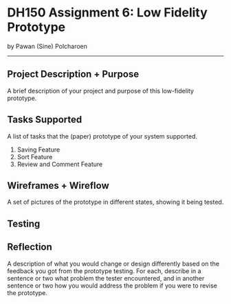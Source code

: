 # DH150 Assignment 6: Low Fidelity Prototype
by Pawan (Sine) Polcharoen

---

## Project Description + Purpose
A brief description of your project and purpose of this low-fidelity prototype.

## Tasks Supported
A list of tasks that the (paper) prototype of your system supported.
1. Saving Feature
2. Sort Feature
3. Review and Comment Feature

## Wireframes + Wireflow
A set of pictures of the prototype in different states, showing it being tested.

## Testing

## Reflection
A description of what you would change or design differently based on the feedback you got from the prototype testing. For each, describe in a sentence or two 
what problem the tester encountered, and in another sentence or two how you would address the problem if you were to revise the prototype.
